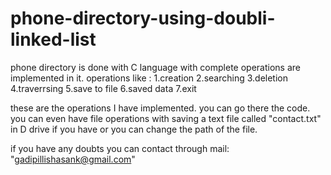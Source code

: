 # phone-directory-using-doubli-linked-list
phone directory is done with C language with complete operations are implemented in it.
operations like : 
1.creation
2.searching
3.deletion 
4.traverrsing
5.save to file
6.saved data
7.exit  


these are the operations I have implemented. you can go there the code. 
you can even have file operations with saving a text file called "contact.txt" in D drive if you have or you can change the path of the file.


if you have any doubts you can contact through mail: "gadipillishasank@gmail.com"
